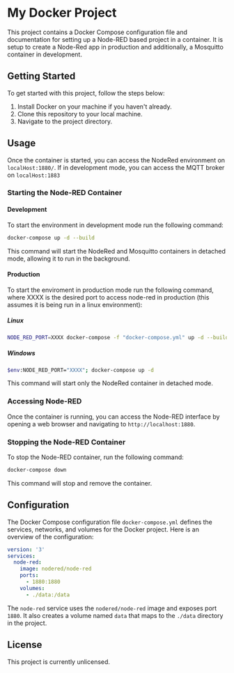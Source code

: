 # My Docker Project

This project contains a Docker Compose configuration file and documentation for setting up a Node-RED based project in a container. It is setup to create a Node-Red app in production and additionally, a Mosquitto container in development.

## Getting Started

To get started with this project, follow the steps below:

1. Install Docker on your machine if you haven't already.
2. Clone this repository to your local machine.
3. Navigate to the project directory.

## Usage
Once the container is started, you can access the NodeRed environment on `localHost:1880/`. If in development mode, you can access the MQTT broker on `localHost:1883`

### Starting the Node-RED Container
#### Development
To start the environment in development mode run the following command:

```bash
docker-compose up -d --build
```

This command will start the NodeRed and Mosquitto containers in detached mode, allowing it to run in the background.

#### Production
To start the enviroment in production mode run the following command, where XXXX is the desired port to access node-red in production (this assumes it is being run in a linux environment):
##### Linux
```bash
NODE_RED_PORT=XXXX docker-compose -f "docker-compose.yml" up -d --build
```
##### Windows
```bash
$env:NODE_RED_PORT="XXXX"; docker-compose up -d
```

This command will start only the NodeRed container in detached mode.

### Accessing Node-RED

Once the container is running, you can access the Node-RED interface by opening a web browser and navigating to `http://localhost:1880`.

### Stopping the Node-RED Container

To stop the Node-RED container, run the following command:

```bash
docker-compose down
```

This command will stop and remove the container.

## Configuration

The Docker Compose configuration file `docker-compose.yml` defines the services, networks, and volumes for the Docker project. Here is an overview of the configuration:

```yaml
version: '3'
services:
  node-red:
    image: nodered/node-red
    ports:
      - 1880:1880
    volumes:
      - ./data:/data
```

The `node-red` service uses the `nodered/node-red` image and exposes port `1880`. It also creates a volume named `data` that maps to the `./data` directory in the project.

## License

This project is currently unlicensed.
```